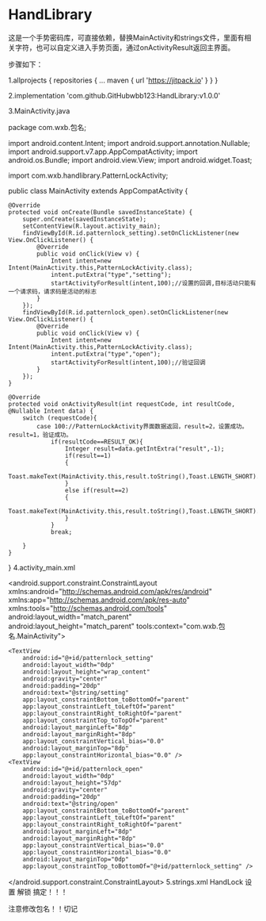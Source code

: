 # HandLibrary
这是一个手势密码库，可直接依赖，替换MainActivity和strings文件，里面有相关字符，也可以自定义进入手势页面，通过onActivityResult返回主界面。

步骤如下：

1.allprojects {
		repositories {
			...
			maven { url 'https://jitpack.io' }
		}
	}
	
2.implementation 'com.github.GitHubwbb123:HandLibrary:v1.0.0'

3.MainActivity.java

  package com.wxb.包名;

import android.content.Intent;
import android.support.annotation.Nullable;
import android.support.v7.app.AppCompatActivity;
import android.os.Bundle;
import android.view.View;
import android.widget.Toast;

import com.wxb.handlibrary.PatternLockActivity;

public class MainActivity extends AppCompatActivity {

    @Override
    protected void onCreate(Bundle savedInstanceState) {
        super.onCreate(savedInstanceState);
        setContentView(R.layout.activity_main);
        findViewById(R.id.patternlock_setting).setOnClickListener(new View.OnClickListener() {
            @Override
            public void onClick(View v) {
                Intent intent=new Intent(MainActivity.this,PatternLockActivity.class);
                intent.putExtra("type","setting");
                startActivityForResult(intent,100);//设置的回调,目标活动只能有一个请求码，请求码是活动的标志
            }
        });
        findViewById(R.id.patternlock_open).setOnClickListener(new View.OnClickListener() {
            @Override
            public void onClick(View v) {
                Intent intent=new Intent(MainActivity.this,PatternLockActivity.class);
                intent.putExtra("type","open");
                startActivityForResult(intent,100);//验证回调
            }
        });
    }

    @Override
    protected void onActivityResult(int requestCode, int resultCode, @Nullable Intent data) {
        switch (requestCode){
            case 100://PatternLockActivity界面数据返回，result=2，设置成功。result=1，验证成功。
                if(resultCode==RESULT_OK){
                    Integer result=data.getIntExtra("result",-1);
                    if(result==1)
                    {
                        Toast.makeText(MainActivity.this,result.toString(),Toast.LENGTH_SHORT).show();
                    }
                    else if(result==2)
                    {
                        Toast.makeText(MainActivity.this,result.toString(),Toast.LENGTH_SHORT).show();
                    }
                }
                break;

        }
    }
}
4.activity_main.xml
<?xml version="1.0" encoding="utf-8"?>
<android.support.constraint.ConstraintLayout xmlns:android="http://schemas.android.com/apk/res/android"
    xmlns:app="http://schemas.android.com/apk/res-auto"
    xmlns:tools="http://schemas.android.com/tools"
    android:layout_width="match_parent"
    android:layout_height="match_parent"
    tools:context="com.wxb.包名.MainActivity">

    <TextView
        android:id="@+id/patternlock_setting"
        android:layout_width="0dp"
        android:layout_height="wrap_content"
        android:gravity="center"
        android:padding="20dp"
        android:text="@string/setting"
        app:layout_constraintBottom_toBottomOf="parent"
        app:layout_constraintLeft_toLeftOf="parent"
        app:layout_constraintRight_toRightOf="parent"
        app:layout_constraintTop_toTopOf="parent"
        android:layout_marginLeft="8dp"
        android:layout_marginRight="8dp"
        app:layout_constraintVertical_bias="0.0"
        android:layout_marginTop="8dp"
        app:layout_constraintHorizontal_bias="0.0" />
    <TextView
        android:id="@+id/patternlock_open"
        android:layout_width="0dp"
        android:layout_height="57dp"
        android:gravity="center"
        android:padding="20dp"
        android:text="@string/open"
        app:layout_constraintBottom_toBottomOf="parent"
        app:layout_constraintLeft_toLeftOf="parent"
        app:layout_constraintRight_toRightOf="parent"
        android:layout_marginLeft="8dp"
        android:layout_marginRight="8dp"
        app:layout_constraintVertical_bias="0.0"
        app:layout_constraintHorizontal_bias="0.0"
        android:layout_marginTop="0dp"
        app:layout_constraintTop_toBottomOf="@+id/patternlock_setting" />

</android.support.constraint.ConstraintLayout>
5.strings.xml
<resources>
    <string name="app_name">HandLock</string>
    <string name="setting">设置</string>
    <string name="open">解锁</string>
</resources>
搞定！！！

注意修改包名！！切记
